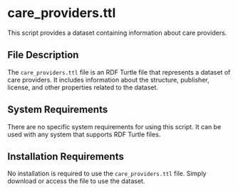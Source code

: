# care_providers.ttl

This script provides a dataset containing information about care providers.

## File Description

The `care_providers.ttl` file is an RDF Turtle file that represents a dataset of care providers. It includes information about the structure, publisher, license, and other properties related to the dataset.

## System Requirements

There are no specific system requirements for using this script. It can be used with any system that supports RDF Turtle files.

## Installation Requirements

No installation is required to use the `care_providers.ttl` file. Simply download or access the file to use the dataset.

